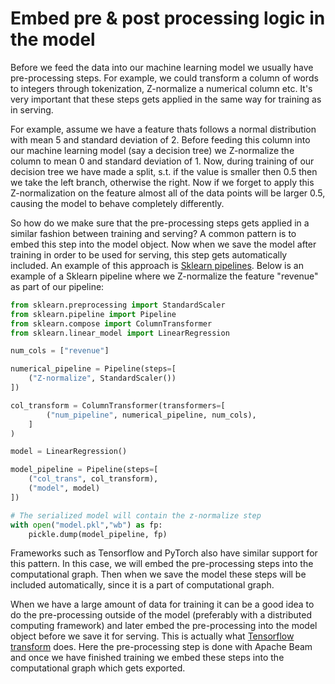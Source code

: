 # Embed pre & post processing logic in the model

Before we feed the data into our machine learning model we usually have pre-processing steps. For example, we could transform a column of words to integers through tokenization, Z-normalize a numerical column etc. It's very important that these steps gets applied in the same way for training as in serving.

For example, assume we have a feature thats follows a normal distribution with mean 5 and standard deviation of 2. Before feeding this column into our machine learning model (say a decision tree) we Z-normalize the column to mean 0 and standard deviation of 1. Now, during training of our decision tree we have made a split, s.t. if the value is smaller then 0.5 then we take the left branch, otherwise the right. Now if we forget to apply this Z-normalization on the feature almost all of the data points will be larger 0.5, causing the model to behave completely differently.

So how do we make sure that the pre-processing steps gets applied in a similar fashion between training and serving? A common pattern is to embed this step into the model object. Now when we save the model after training in order to be used for serving, this step gets automatically included. An example of this approach is [Sklearn pipelines](https://scikit-learn.org/stable/modules/generated/sklearn.pipeline.Pipeline.html). Below is an example of a Sklearn pipeline where we Z-normalize the feature "revenue" as part of our pipeline:

```python 
from sklearn.preprocessing import StandardScaler
from sklearn.pipeline import Pipeline
from sklearn.compose import ColumnTransformer
from sklearn.linear_model import LinearRegression

num_cols = ["revenue"]

numerical_pipeline = Pipeline(steps=[
    ("Z-normalize", StandardScaler())
])

col_transform = ColumnTransformer(transformers=[
        ("num_pipeline", numerical_pipeline, num_cols),
    ]
)

model = LinearRegression()

model_pipeline = Pipeline(steps=[
    ("col_trans", col_transform),
    ("model", model)
])

# The serialized model will contain the z-normalize step
with open("model.pkl","wb") as fp:
    pickle.dump(model_pipeline, fp)
```

Frameworks such as Tensorflow and PyTorch also have similar support for this pattern. In this case, we will embed the pre-processing steps into the computational graph. Then when we save the model these steps will be included automatically, since it is a part of computational graph.

When we have a large amount of data for training it can be a good idea to do the pre-processing outside of the model (preferably with a distributed computing framework) and later embed the pre-processing into the model object before we save it for serving. This is actually what [Tensorflow transform](https://www.tensorflow.org/tfx/transform/get_started) does. Here the pre-processing step is done with Apache Beam and once we have finished training we embed these steps into the computational graph which gets exported.
